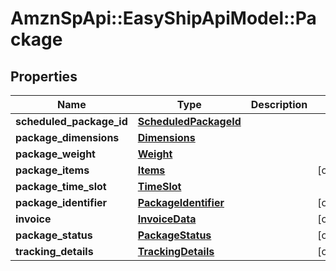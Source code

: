 # AmznSpApi::EasyShipApiModel::Package

## Properties
Name | Type | Description | Notes
------------ | ------------- | ------------- | -------------
**scheduled_package_id** | [**ScheduledPackageId**](ScheduledPackageId.md) |  | 
**package_dimensions** | [**Dimensions**](Dimensions.md) |  | 
**package_weight** | [**Weight**](Weight.md) |  | 
**package_items** | [**Items**](Items.md) |  | [optional] 
**package_time_slot** | [**TimeSlot**](TimeSlot.md) |  | 
**package_identifier** | [**PackageIdentifier**](PackageIdentifier.md) |  | [optional] 
**invoice** | [**InvoiceData**](InvoiceData.md) |  | [optional] 
**package_status** | [**PackageStatus**](PackageStatus.md) |  | [optional] 
**tracking_details** | [**TrackingDetails**](TrackingDetails.md) |  | [optional] 

